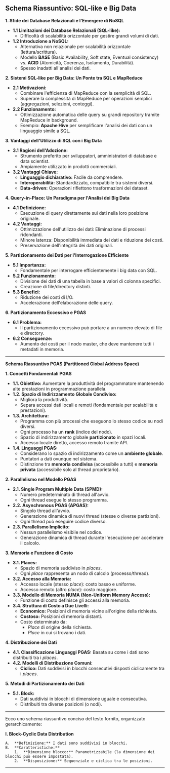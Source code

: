 
## Schema Riassuntivo: SQL-like e Big Data

**1. Sfide dei Database Relazionali e l'Emergere di NoSQL**

*   **1.1 Limitazioni dei Database Relazionali (SQL-like):**
    *   Difficoltà di scalabilità orizzontale per gestire grandi volumi di dati.
*   **1.2 Introduzione a NoSQL:**
    *   Alternativa non relazionale per scalabilità orizzontale (lettura/scrittura).
    *   Modello **BASE** (Basic Availability, Soft state, Eventual consistency) vs. **ACID** (Atomicità, Coerenza, Isolamento, Durabilità).
    *   Spesso inadatti all'analisi dei dati.

**2. Sistemi SQL-like per Big Data: Un Ponte tra SQL e MapReduce**

*   **2.1 Motivazioni:**
    *   Combinare l'efficienza di MapReduce con la semplicità di SQL.
    *   Superare la complessità di MapReduce per operazioni semplici (aggregazioni, selezioni, conteggi).
*   **2.2 Funzionamento:**
    *   Ottimizzazione automatica delle query su grandi repository tramite MapReduce in background.
    *   Esempio: **Apache Hive** per semplificare l'analisi dei dati con un linguaggio simile a SQL.

**3. Vantaggi dell'Utilizzo di SQL con i Big Data**

*   **3.1 Ragioni dell'Adozione:**
    *   Strumento preferito per sviluppatori, amministratori di database e data scientist.
    *   Ampiamente utilizzato in prodotti commerciali.
*   **3.2 Vantaggi Chiave:**
    *   **Linguaggio dichiarativo:** Facile da comprendere.
    *   **Interoperabilità:** Standardizzato, compatibile tra sistemi diversi.
    *   **Data-driven:** Operazioni riflettono trasformazioni dei dataset.

**4. Query-in-Place: Un Paradigma per l'Analisi dei Big Data**

*   **4.1 Definizione:**
    *   Esecuzione di query direttamente sui dati nella loro posizione originale.
*   **4.2 Vantaggi:**
    *   Ottimizzazione dell'utilizzo dei dati: Eliminazione di processi ridondanti.
    *   Minore latenza: Disponibilità immediata dei dati e riduzione dei costi.
    *   Preservazione dell'integrità dei dati originali.

**5. Partizionamento dei Dati per l'Interrogazione Efficiente**

*   **5.1 Importanza:**
    *   Fondamentale per interrogare efficientemente i big data con SQL.
*   **5.2 Funzionamento:**
    *   Divisione dei dati di una tabella in base a valori di colonna specifici.
    *   Creazione di file/directory distinti.
*   **5.3 Benefici:**
    *   Riduzione dei costi di I/O.
    *   Accelerazione dell'elaborazione delle query.

**6. Partizionamento Eccessivo e PGAS**

*   **6.1 Problema:**
    *   Il partizionamento eccessivo può portare a un numero elevato di file e directory.
*   **6.2 Conseguenze:**
    *   Aumento dei costi per il nodo master, che deve mantenere tutti i metadati in memoria.

---

**Schema Riassuntivo PGAS (Partitioned Global Address Space)**

**1. Concetti Fondamentali PGAS**

*   **1.1. Obiettivo:** Aumentare la produttività del programmatore mantenendo alte prestazioni in programmazione parallela.
*   **1.2. Spazio di Indirizzamento Globale Condiviso:**
    *   Migliora la produttività.
    *   Separa accessi dati locali e remoti (fondamentale per scalabilità e prestazioni).
*   **1.3. Architettura:**
    *   Programma con più processi che eseguono lo stesso codice su nodi diversi.
    *   Ogni processo ha un **rank** (indice del nodo).
    *   Spazio di indirizzamento globale **partizionato** in spazi locali.
    *   Accesso locale diretto, accesso remoto tramite API.
*   **1.4. Linguaggi PGAS:**
    *   Considerano lo spazio di indirizzamento come un **ambiente globale**.
    *   Puntatori a dati ovunque nel sistema.
    *   Distinzione tra **memoria condivisa** (accessibile a tutti) e **memoria privata** (accessibile solo al thread proprietario).

**2. Parallelismo nel Modello PGAS**

*   **2.1. Single Program Multiple Data (SPMD):**
    *   Numero predeterminato di thread all'avvio.
    *   Ogni thread esegue lo stesso programma.
*   **2.2. Asynchronous PGAS (APGAS):**
    *   Singolo thread all'avvio.
    *   Generazione dinamica di nuovi thread (stesse o diverse partizioni).
    *   Ogni thread può eseguire codice diverso.
*   **2.3. Parallelismo Implicito:**
    *   Nessun parallelismo visibile nel codice.
    *   Generazione dinamica di thread durante l'esecuzione per accelerare il calcolo.

**3. Memoria e Funzione di Costo**

*   **3.1. Places:**
    *   Spazio di memoria suddiviso in *places*.
    *   Ogni *place* rappresenta un nodo di calcolo (processo/thread).
*   **3.2. Accesso alla Memoria:**
    *   Accesso locale (stesso *place*): costo basso e uniforme.
    *   Accesso remoto (altro *place*): costo maggiore.
*   **3.3. Modello di Memoria NUMA (Non-Uniform Memory Access):**
    *   Funzione di costo definisce gli accessi alla memoria.
*   **3.4. Struttura di Costo a Due Livelli:**
    *   **Economico:** Posizioni di memoria vicine all'origine della richiesta.
    *   **Costoso:** Posizioni di memoria distanti.
    *   Costo determinato da:
        *   *Place* di origine della richiesta.
        *   *Place* in cui si trovano i dati.

**4. Distribuzione dei Dati**

*   **4.1. Classificazione Linguaggi PGAS:** Basata su come i dati sono distribuiti tra i *places*.
*   **4.2. Modelli di Distribuzione Comuni:**
    *   **Ciclico:** Dati suddivisi in blocchi consecutivi disposti ciclicamente tra i *places*.

**5. Metodi di Partizionamento dei Dati**

*   **5.1. Block:**
    *   Dati suddivisi in blocchi di dimensione uguale e consecutiva.
    *   Distribuiti tra diverse posizioni (o nodi).

---

Ecco uno schema riassuntivo conciso del testo fornito, organizzato gerarchicamente:

**I. Block-Cyclic Data Distribution**

    A.  **Definizione:** I dati sono suddivisi in blocchi.
    B.  **Caratteristiche:**
        1.  **Dimensione blocco:** Parametrizzabile (la dimensione dei blocchi può essere impostata).
        2.  **Disposizione:** Sequenziale e ciclica tra le posizioni.

---
